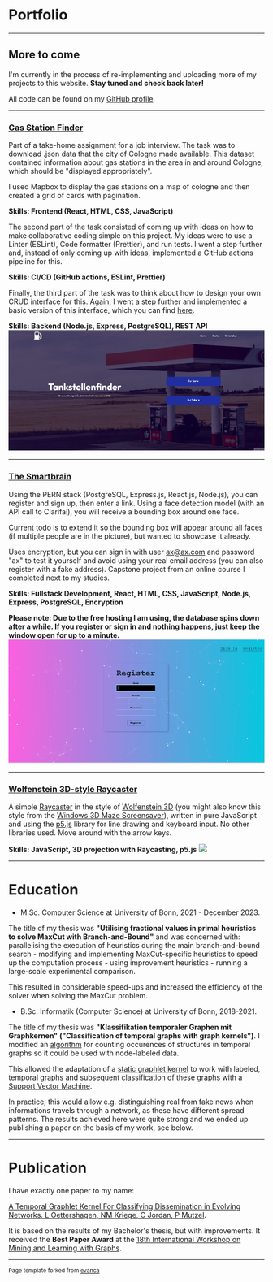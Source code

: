 # Portfolio

---

## More to come

I'm currently in the process of re-implementing and uploading more of my projects to this website. **Stay tuned and check back later!**

All code can be found on my [GitHub profile](https://github.com/cljord)

---

### [Gas Station Finder](https://scopevisio-takehome.vercel.app/) <br>

Part of a take-home assignment for a job interview. The task was to download .json data that the city of Cologne made available. This dataset contained information about gas stations in the area in and around Cologne, which should be "displayed appropriately".

I used Mapbox to display the gas stations on a map of cologne and then created a grid of cards with pagination.

**Skills: Frontend (React, HTML, CSS, JavaScript)**

The second part of the task consisted of coming up with ideas on how to make collaborative coding simple on this project. My ideas were to use a Linter (ESLint), Code formatter (Prettier), and run tests. I went a step further and, instead of only coming up with ideas, implemented a GitHub actions pipeline for this.

**Skills: CI/CD (GitHub actions, ESLint, Prettier)**

Finally, the third part of the task was to think about how to design your own CRUD interface for this. Again, I went a step further and implemented a basic version of this interface, which you can find [here](https://github.com/cljord/scopevisio_crud).

**Skills: Backend (Node.js, Express, PostgreSQL), REST API**
<img src="images/gasstation.gif?raw=true"/>

---

### [The Smartbrain](https://smartbrain-frontend-pno3.onrender.com/) <br>

Using the PERN stack (PostgreSQL, Express.js, React.js, Node.js), you can register and sign up, then enter a link. Using a face detection model (with an API call to Clarifai), you will receive a bounding box around one face.

Current todo is to extend it so the bounding box will appear around all faces (if multiple people are in the picture), but wanted to showcase it already.

Uses encryption, but you can sign in with user ax@ax.com and password "ax" to test it yourself and avoid using your real email address (you can also register with a fake address). Capstone project from an online course I completed next to my studies.

**Skills: Fullstack Development, React, HTML, CSS, JavaScript, Node.js, Express, PostgreSQL, Encryption**

**Please note: Due to the free hosting I am using, the database spins down after a while. If you register or sign in and nothing happens, just keep the window open for up to a minute.**
<img src="images/smartbrain.gif?raw=true"/>

---

### [Wolfenstein 3D-style Raycaster](https://cljord.github.io/raycaster/) <br>
A simple [Raycaster](https://en.wikipedia.org/wiki/Ray_casting) in the style of [Wolfenstein 3D](https://en.wikipedia.org/wiki/Wolfenstein_3D) (you might also know this style from the [Windows 3D Maze Screensaver](https://en.wikipedia.org/wiki/3D_Maze)), written in pure JavaScript and using the [p5.js](https://p5js.org/) library for line drawing and keyboard input. No other libraries used. Move around with the arrow keys.

**Skills: JavaScript, 3D projection with Raycasting, p5.js**
<img src="images/raycaster.gif?raw=true"/>

---

# Education

- M.Sc. Computer Science at University of Bonn, 2021 - December 2023.

The title of my thesis was **"Utilising fractional values in primal heuristics to solve MaxCut with Branch-and-Bound"** and was concerned with: parallelising the execution of heuristics during the main branch-and-bound search - modifying and implementing MaxCut-specific heuristics to speed up the computation process - using improvement heuristics - running a large-scale experimental comparison.

This resulted in considerable speed-ups and increased the efficiency of the solver when solving the MaxCut problem.

- B.Sc. Informatik (Computer Science) at University of Bonn, 2018-2021.

The title of my thesis was **"Klassifikation temporaler Graphen mit Graphkernen" ("Classification of temporal graphs with graph kernels")**. I modified an [algorithm](https://dl.acm.org/doi/abs/10.1145/3018661.3018731) for counting occurences of structures in temporal graphs so it could be used with node-labeled data.

This allowed the adaptation of a [static graphlet kernel](https://proceedings.mlr.press/v5/shervashidze09a.html) to work with labeled, temporal graphs and subsequent classification of these graphs with a [Support Vector Machine](https://en.wikipedia.org/wiki/Support_vector_machine).

In practice, this would allow e.g. distinguishing real from fake news when informations travels through a network, as these have different spread patterns. The results achieved here were quite strong and we ended up publishing a paper on the basis of my work, see below.

---

# Publication

I have exactly one paper to my name:

[A Temporal Graphlet Kernel For Classifying Dissemination in Evolving Networks. L Oettershagen, NM Kriege, C Jordan, P Mutzel](https://epubs.siam.org/doi/abs/10.1137/1.9781611977653.ch3).

It is based on the results of my Bachelor's thesis, but with improvements. It received the **Best Paper Award** at the [18th International Workshop on Mining and Learning with Graphs](http://www.mlgworkshop.org/2023/).


---
<p style="font-size:11px">Page template forked from <a href="https://github.com/evanca/quick-portfolio">evanca</a></p>
<!-- Remove above link if you don't want to attibute -->

